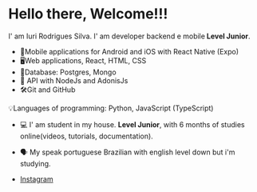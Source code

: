 # Hello there, Welcome!!!

 I' am Iuri Rodrigues Silva. I' am developer backend e mobile<strong> Level Junior</strong>.

- 📱Mobile applications for Android and iOS with React Native (Expo)
- 🖥Web applications, React, HTML, CSS
- 🎲Database: Postgres, Mongo
- 📡 API with NodeJs and AdonisJs
- 🛠Git and GitHub

 💡Languages of programming: Python, JavaScript (TypeScript)

- 💻 I' am student in my house. <strong> Level Junior</strong>, with 6 months of studies online(videos, tutorials, documentation).
- 🗣 My speak portuguese Brazilian with english level down but i'm studying.

- [Instagram](https://www.instagram.com/iurir_rds/)
